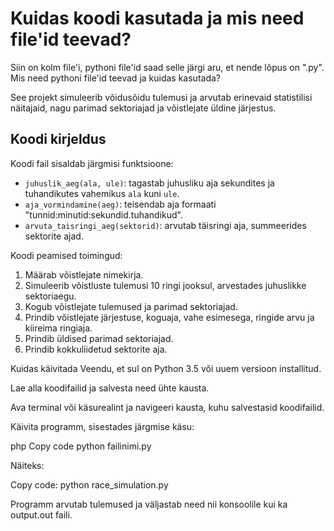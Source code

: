 # Kuidas koodi kasutada ja mis need file'id teevad?
Siin on kolm file'i, pythoni file'id saad selle järgi aru, et nende lõpus on ".py".
Mis need pythoni file'id teevad ja kuidas kasutada?

See projekt simuleerib võidusõidu tulemusi ja arvutab erinevaid statistilisi näitajaid, nagu parimad sektoriajad ja võistlejate üldine järjestus.

## Koodi kirjeldus

Koodi fail sisaldab järgmisi funktsioone:
- `juhuslik_aeg(ala, ule)`: tagastab juhusliku aja sekundites ja tuhandikutes vahemikus `ala` kuni `ule`.
- `aja_vormindamine(aeg)`: teisendab aja formaati "tunnid:minutid:sekundid.tuhandikud".
- `arvuta_taisringi_aeg(sektorid)`: arvutab täisringi aja, summeerides sektorite ajad.

Koodi peamised toimingud:
1. Määrab võistlejate nimekirja.
2. Simuleerib võistluste tulemusi 10 ringi jooksul, arvestades juhuslikke sektoriaegu.
3. Kogub võistlejate tulemused ja parimad sektoriajad.
4. Prindib võistlejate järjestuse, koguaja, vahe esimesega, ringide arvu ja kiireima ringiaja.
5. Prindib üldised parimad sektoriajad.
6. Prindib kokkuliidetud sektorite aja.

Kuidas käivitada
Veendu, et sul on Python 3.5 või uuem versioon installitud.

Lae alla koodifailid ja salvesta need ühte kausta.

Ava terminal või käsurealint ja navigeeri kausta, kuhu salvestasid koodifailid.

Käivita programm, sisestades järgmise käsu:

php
Copy code
python failinimi.py

  
Näiteks:

Copy code:
python race_simulation.py
  
  
Programm arvutab tulemused ja väljastab need nii konsoolile kui ka output.out faili.

